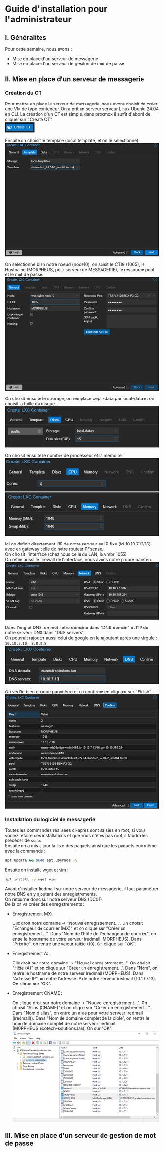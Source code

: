 # Guide d'installation pour l'administrateur

## I. Généralités
Pour cette semaine, nous avons :
- Mise en place d'un serveur de messagerie
- Mise en place d'un serveur de gestion de mot de passe

## II. Mise en place d'un serveur de messagerie  

### Création du CT
Pour mettre en place le serveur de messagerie, nous avons choisit de créer une VM de type conteneur. On a prit un serveur serveur Linux Ubuntu 24.04 en CLI. 
La création d'un CT est simple, dans proxmox il suffit d'abord de cliquer sur "Create CT" :  
![capture 1](../Ressources/Images/MORPHEUS_1.png)  
  
Ensuite on choisit le template (local template, et on le sélectionne):  
![capture 1](../Ressources/Images/MORPHEUS_2.png)  
  
On sélectionne bien notre noeud (node10), on saisit le CTIG (1065), le Hostname (MORPHEUS, pour serveur de MESSAGERIE), le ressource pool et le mot de passe.  
![capture 1](../Ressources/Images/MORPHEUS_3.png)  
  
On choisit ensuite le strorage, on remplace ceph-data par local-data et on choisit la taille du disque.  
![capture 1](../Ressources/Images/MORPHEUS_4.png)  

On choisit ensuite le nombre de processeur et la mémoire :    
![capture 1](../Ressources/Images/MORPHEUS_5.png) 
![capture 1](../Ressources/Images/MORPHEUS_6.png)  

Ici on définit directement l'IP de notre serveur en IP fixe (ici 10.10.7.13/16) avec en gateway celle de notre routeur PFsense.  
On choisit l'interface (chez nous celle du LAN, la vmbr 1055)  
On retire aussi le firewall de l'interface, nous avons notre propre parefeu.  
![capture 1](../Ressources/Images/MORPHEUS_7.png)   

Dans l'onglet DNS, on met notre domaine dans "DNS domain" et l'IP de notre serveur DNS dans "DNS servers".  
On pourrait rajouter aussi celui de google en le rajoutant après une virgule :  
`10.10.7.10, 8.8.8.8`  
![capture 1](../Ressources/Images/MORPHEUS_8.png)  

On vérifie bien chaque paramètre et on confirme en cliquant sur "Finish"    
![capture 1](../Ressources/Images/MORPHEUS_9.png)   

### Installation du logiciel de messagerie  
  
Toutes les commandes réalisées ci-après sont saisies en root, si vous voulez refaire ces installations et que vous n'êtes pas root, il faudra les précéder de `sudo`.  
Ensuite on a mis a jour la liste des paquets ainsi que les paquets eux même avec la commande :  
```bash
apt update && sudo apt upgrade -y
```
Ensuite on installe wget et vim :  
```bash
apt install -y wget vim
```
Avant d'installer Iredmail sur notre serveur de messagerie, il faut paramétrer notre DNS en y ajoutant des enregistrements.  
On retourne donc sur notre serveur DNS (DC01).  
De là on va créer des enregistrements :
- Enregistrement MX:

    Clic droit notre domaine -> "Nouvel enregistrement...".
    On choisit "Échangeur de courrier (MX)" et on clique sur "Créer un enregistrement...".
    Dans "Nom de l'hôte de l'échangeur de courrier", on entre le hostname de votre serveur iredmail (MORPHEUS).
    Dans "Priorité", on rentre une valeur faible (10).
    On clique sur "OK".
- Enregistrement A:

    Clic droit sur notre domaine -> "Nouvel enregistrement...".
    On choisit "Hôte (A)" et on clique sur "Créer un enregistrement...".
    Dans "Nom", on rentre le hostname de notre serveur Iredmail (MORPHEUS).
    Dans "Adresse IP", on entre l'adresse IP de notre serveur iredmail (10.10.7.13).
    On clique sur "OK".

- Enregistrement CNAME :

    On clique droit sur notre domaine -> "Nouvel enregistrement...".
    On choisit "Alias (CNAME)" et on clique sur "Créer un enregistrement...".
    Dans "Nom d'alias", on entre un alias pour votre serveur iredmail (iredmail)).
    Dans "Nom de domaine complet de la cible", on rentre le nom de domaine complet de notre serveur iredmail (MORPHEUS.ecotech-solutions.lan).
    On sur "OK".
  ![capture 1](../Ressources/Images/DNS_1.png) 


## III. Mise en place d'un serveur de gestion de mot de passe
